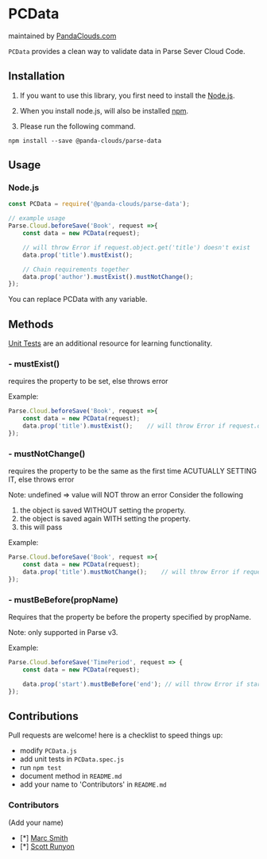 
PCData
=========
maintained by [PandaClouds.com](https://pandaclouds.com)

`PCData` provides a clean way to validate data in Parse Sever Cloud Code.


Installation
------------

1. If you want to use this library, you first need to install the [Node.js](https://nodejs.org/en/).

2. When you install node.js, will also be installed [npm](https://www.npmjs.com/).

3. Please run the following command.

```
npm install --save @panda-clouds/parse-data
```

Usage
-----

### Node.js

```javascript
const PCData = require('@panda-clouds/parse-data');

// example usage
Parse.Cloud.beforeSave('Book', request =>{
	const data = new PCData(request);

	// will throw Error if request.object.get('title') doesn't exist
	data.prop('title').mustExist();

	// Chain requirements together
	data.prop('author').mustExist().mustNotChange();
});
```

You can replace PCData with any variable.


Methods
-------

[Unit Tests] are an additional resource for learning functionality.

### - mustExist()

requires the property to be set,
else throws error

Example:

```javascript
Parse.Cloud.beforeSave('Book', request =>{
	const data = new PCData(request);
	data.prop('title').mustExist();    // will throw Error if request.object.get('title') doesn't exist
});
```

### - mustNotChange()

requires the property to be the same as the first time ACUTUALLY SETTING IT,
else throws error

Note: undefined => value will NOT throw an error
Consider the following
1. the object is saved WITHOUT setting the property.
2. the object is saved again WITH setting the property.
3. this will pass

Example:

```javascript
Parse.Cloud.beforeSave('Book', request =>{
	const data = new PCData(request);
	data.prop('title').mustNotChange();    // will throw Error if request.object.get('title') is not equal to request.original.get('title')
});
```

### - mustBeBefore(propName)

Requires that the property be before the property specified by propName.

Note: only supported in Parse v3.

Example:

```javascript
Parse.Cloud.beforeSave('TimePeriod', request => {
	const data = new PCData(request);

	data.prop('start').mustBeBefore('end');	// will throw Error if start or end are not Date objects or if start is not before end.
});
````


Contributions
-------------

Pull requests are welcome! here is a checklist to speed things up:

- modify `PCData.js`
- add unit tests in `PCData.spec.js`
- run `npm test`
- document method in `README.md`
- add your name to 'Contributors' in `README.md`


### Contributors

(Add your name)

- [*] [Marc Smith](https://github.com/mrmarcsmith)
- [*] [Scott Runyon](https://github.com/east-empire)


[Unit Tests]: https://github.com/panda-clouds/string/blob/master/spec/PCData.spec.js
